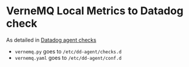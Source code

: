 # VerneMQ Local Metrics to Datadog check

As detailed in [Datadog agent checks](https://docs.datadoghq.com/guides/agent_checks/)

  - `vernemq.py` goes to `/etc/dd-agent/checks.d`
  - `vernemq.yaml` goes to `/etc/dd-agent/conf.d`
